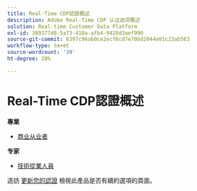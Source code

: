 ```yaml
---
title: Real-Time CDP認證概述
description: Adobe Real-Time CDP 认证选项概述
solution: Real-time Customer Data Platform
exl-id: 389377d8-5a73-418a-afb4-9428d3aef990
source-git-commit: 6397c96ab0ce2ecf6cd7e70bd2044e01c23ab563
workflow-type: tm+mt
source-wordcount: '39'
ht-degree: 28%

---
```


# Real-Time CDP認證概述

**專業**

* [商业从业者](/help/certifications/rtcdp/rtcdp-p-business.md) <!--AD0-E602-->

**专家**

* [技術從業人員](/help/certifications/rtcdp/rtcdp-e-technical.md) <!--AD0-E600 and E601-->

造訪 [更新您的認證](/help/certifications/renew.md) 檢視此產品是否有續約選項的頁面。

